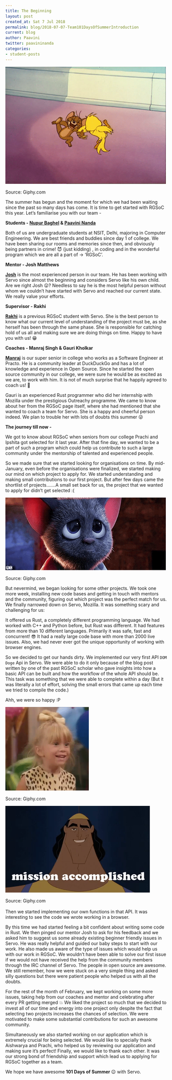 ```yaml
---
title: The Beginning
layout: post
created_at: Sat 7 Jul 2018
permalink: blog/2018-07-07-Team101DaysOfSummerIntroduction
current: blog
author: Paavini
twitter: paavininanda
categories: 
- student-posts
---
```



![Hurray](/img/blog/2018/2018-07-07-101Daysgif1.gif)
<div class="image-credits">Source: Giphy.com</div>

The summer has begun and the moment for which we had been waiting since the past so many days has come. It is time to get started with RGSoC this year. Let’s familiarise you with our team - 

<b>Students - [__Nupur Baghel__](https://twitter.com/nupur_baghel) & [__Paavini Nanda__](https://twitter.com/paavininanda) </b>

Both of us are undergraduate students at NSIT, Delhi, majoring in Computer Engineering. We are best friends and buddies since day 1 of college. We have been sharing our rooms and memories since then, and obviously being partners in crime! 😈 (just kidding) , in coding and in the wonderful program which we are all a part of -> ‘RGSoC’.

<b>Mentor - Josh Matthews </b>

[__Josh__](https://twitter.com/lastontheboat) is the most experienced person in our team. He has been working with Servo since almost the beginning and considers Servo like his own child. Are we right Josh 😛? Needless to say he is the most helpful person without whom we couldn’t have started with Servo and reached our current state. We really value your efforts.

<b>Supervisor - Rakhi </b>

[__Rakhi__](https://twitter.com/atbrakhi) is a previous RGSoC student with Servo. She is the best person to know what our current level of understanding of the project must be, as she herself has been through the same phase. She is responsible for catching hold of us all and making sure we are doing things on time. Happy to have you with us! 😁



<b>Coaches - Manraj Singh &  Gauri Kholkar</b>

[__Manraj__](https://twitter.com/manrajsgrover) is our super senior in college who works as a Software Engineer at Practo. He is a community leader at DuckDuckGo and has a lot of knowledge and experience in Open Source. Since he started the open source community in our college, we were sure he would be as excited as we are, to work with him. It is not of much surprise that he happily agreed to coach us! 💃

Gauri is an experienced Rust programmer who did her internship with Mozilla under the prestigious Outreachy programme. We came to know about her from the RGSoC page itself, where she had mentioned that she wanted to coach a team for Servo. She is a happy and cheerful person indeed. We plan to trouble her with lots of doubts this summer 😜

<b>The journey till now - </b>

We got to know about RGSoC when seniors from our college Prachi and Ipshita got selected for it last year. After that fine day, we wanted to be a part of such a program which could help us contribute to such a large community under the mentorship of talented and experienced people.

So we made sure that we started looking for organisations on time. By mid-January, even before the organisations were finalized, we started making our mind on which project to apply for. We started understanding and making small contributions to our first project. But after few days came the shortlist of projects…….A small set back for us, the project that we wanted to apply for didn’t get selected :( 

![Sad](/img/blog/2018/2018-07-07-101Daysgif2.gif)
<div class="image-credits">Source: Giphy.com</div>

But nevermind, we began looking for some other projects. 
We took one more week, installing new code bases and getting in touch with mentors and the community, figuring out which project was the perfect match for us. We finally narrowed down on Servo, Mozilla. It was something scary and challenging for us:

It offered us Rust, a completely different programming language. We had worked with C++ and Python before, but Rust was different. It had features from more than 10 different languages. Primarily it was safe, fast and concurrent!  😎
It had a really large code base with more than 2000 live issues. Also, we had never ever got the unique opportunity of working with browser engines. 


So we decided to get our hands dirty. We implemented our very first API `DOM Doge` Api in Servo. We were able to do it only because of the blog post written by one of the past RGSoC scholar who gave insights into how a basic API can be built and how the workflow of the whole API should be. This task was something that we were able to complete within a day (But it was literally a lot of effort, solving the small errors that came up each time we tried to compile the code.)


Ahh, we were so happy :P

![HappyAgain](/img/blog/2018/2018-07-07-101Daysgif3.gif)
<div class="image-credits">Source: Giphy.com</div>

![MissionCompleted](/img/blog/2018/2018-07-07-101Daysgif4.gif)
<div class="image-credits">Source: Giphy.com</div>
<br />
Then we started implementing our own functions in that API. It was interesting to see the code we wrote working in a browser.

By this time we had started feeling a bit confident about writing some code in Rust. We then pinged our mentor Josh to ask for his feedback and we asked him to suggest us some already existing beginner friendly issues in Servo. He was really helpful and guided our baby steps to start with our work. He also made us aware of the type of issues which would help us with our work in RGSoC. We wouldn’t have been able to solve our first issue if we would not have received the help from the community members through the IRC channel of Servo. The people in open source are awesome. We still remember, how we were stuck on a very simple thing and asked silly questions but there were patient people who helped us with all the doubts.

 For the rest of the month of February, we kept working on some more issues, taking help from our coaches and mentor and celebrating after every PR getting merged 💥 We liked the project so much that we decided to invest all of our time and energy into one project only despite the fact that selecting two projects increases the chances of selection. We were motivated to make some substantial contributions for such an awesome community. 

Simultaneously we also started working on our application which is extremely crucial for being selected. We would like to specially thank Aishwarya and Prachi, who helped us by reviewing our application and making sure it’s perfect! 
Finally, we would like to thank each other. It was our strong bond of friendship and support which lead us to applying for RGSoC together as a team.

We hope we have awesome <b> 101 Days of Summer </b> 😉 with Servo. 

